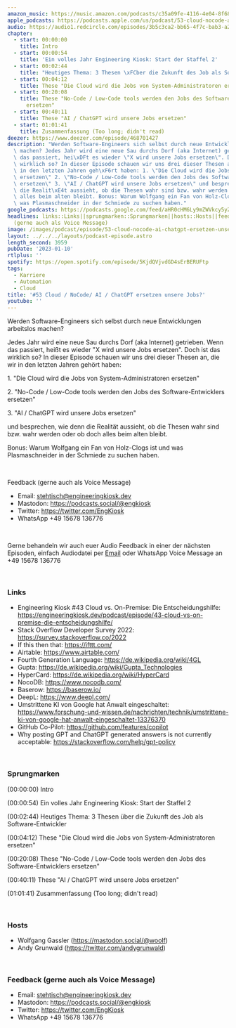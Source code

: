 ```yaml
---
amazon_music: https://music.amazon.com/podcasts/c35a09fe-4116-4e04-8f68-77d61b112e46/episodes/ae6a8803-d57e-4493-b8be-f73480a35f01/engineering-kiosk-53-cloud-nocode-ai-chatgpt-ersetzen-unsere-jobs
apple_podcasts: https://podcasts.apple.com/us/podcast/53-cloud-nocode-ai-chatgpt-ersetzen-unsere-jobs/id1603082924?i=1000593364238&uo=4
audio: https://audio1.redcircle.com/episodes/3b5c3ca2-bb65-4f7c-bab3-a2d4439ef6ad/stream.mp3
chapter:
  - start: 00:00:00
    title: Intro
  - start: 00:00:54
    title: 'Ein volles Jahr Engineering Kiosk: Start der Staffel 2'
  - start: 00:02:44
    title: "Heutiges Thema: 3 Thesen \xFCber die Zukunft des Job als Software-Entwickler"
  - start: 00:04:12
    title: These "Die Cloud wird die Jobs von System-Administratoren ersetzen"
  - start: 00:20:08
    title: These "No-Code / Low-Code tools werden den Jobs des Software-Entwicklers
      ersetzen"
  - start: 00:40:11
    title: These "AI / ChatGPT wird unsere Jobs ersetzen"
  - start: 01:01:41
    title: Zusammenfassung (Too long; didn't read)
deezer: https://www.deezer.com/episode/468701427
description: "Werden Software-Engineers sich selbst durch neue Entwicklungen arbeitslos\
  \ machen? Jedes Jahr wird eine neue Sau durchs Dorf (aka Internet) getrieben. Wenn\
  \ das passiert, hei\xDFt es wieder \"X wird unsere Jobs ersetzen\". Doch ist das\
  \ wirklich so? In dieser Episode schauen wir uns drei dieser Thesen an, die wir\
  \ in den letzten Jahren geh\xF6rt haben: 1. \"Die Cloud wird die Jobs von System-Administratoren\
  \ ersetzen\" 2. \"No-Code / Low-Code tools werden den Jobs des Software-Entwicklers\
  \ ersetzen\" 3. \"AI / ChatGPT wird unsere Jobs ersetzen\" und besprechen, wie denn\
  \ die Realit\xE4t aussieht, ob die Thesen wahr sind bzw. wahr werden oder ob doch\
  \ alles beim alten bleibt. Bonus: Warum Wolfgang ein Fan von Holz-Clogs ist und\
  \ was Plasmaschneider in der Schmiede zu suchen haben."
google_podcasts: https://podcasts.google.com/feed/aHR0cHM6Ly9mZWVkcy5yZWRjaXJjbGUuY29tLzBlY2ZkZmQ3LWZkYTEtNGMzZC05NTE1LTQ3NjcyN2Y5ZGY1ZQ/episode/ZjU0M2JiMTYtMDExOS00OWU3LTk5YzctZTBiMjUwMDRjZjZl?sa=X&ved=2ahUKEwjYiJHrtrz8AhXwn3IEHTZ-B_AQkfYCegQIARAF
headlines: links::Links||sprungmarken::Sprungmarken||hosts::Hosts||feedback-gerne-auch-als-voice-message::Feedback
  (gerne auch als Voice Message)
image: /images/podcast/episode/53-cloud-nocode-ai-chatgpt-ersetzen-unsere-jobs.jpg
layout: ../../../layouts/podcast-episode.astro
length_second: 3959
pubDate: '2023-01-10'
rtlplus: ''
spotify: https://open.spotify.com/episode/5KjdQVjvdGD4sErBERUFtp
tags:
  - Karriere
  - Automation
  - Cloud
title: '#53 Cloud / NoCode/ AI / ChatGPT ersetzen unsere Jobs?'
youtube: ''
---
```


<p>Werden Software-Engineers sich selbst durch neue Entwicklungen arbeitslos machen?</p><p>Jedes Jahr wird eine neue Sau durchs Dorf (aka Internet) getrieben. Wenn das passiert, heißt es wieder &#34;X wird unsere Jobs ersetzen&#34;. Doch ist das wirklich so? In dieser Episode schauen wir uns drei dieser Thesen an, die wir in den letzten Jahren gehört haben:</p><p>1. &#34;Die Cloud wird die Jobs von System-Administratoren ersetzen&#34;</p><p>2. &#34;No-Code / Low-Code tools werden den Jobs des Software-Entwicklers ersetzen&#34;</p><p>3. &#34;AI / ChatGPT wird unsere Jobs ersetzen&#34;</p><p>und besprechen, wie denn die Realität aussieht, ob die Thesen wahr sind bzw. wahr werden oder ob doch alles beim alten bleibt.</p><p>Bonus: Warum Wolfgang ein Fan von Holz-Clogs ist und was Plasmaschneider in der Schmiede zu suchen haben.</p><p><br></p><p>Feedback (gerne auch als Voice Message)</p><ul><li>Email: <a href="mailto:stehtisch@engineeringkiosk.dev" rel="nofollow">stehtisch@engineeringkiosk.dev</a></li><li>Mastodon: <a href="https://podcasts.social/@engkiosk" rel="nofollow">https://podcasts.social/@engkiosk</a></li><li>Twitter: <a href="https://twitter.com/EngKiosk" rel="nofollow">https://twitter.com/EngKiosk</a></li><li>WhatsApp +49 15678 136776</li></ul><p><br></p><p>Gerne behandeln wir auch euer Audio Feedback in einer der nächsten Episoden, einfach Audiodatei per <a href="https://engineeringkiosk.dev/kontakt/">Email</a> oder WhatsApp Voice Message an +49 15678 136776</p><p><br></p><h3 id="links">Links</h3><ul><li>Engineering Kiosk #43 Cloud vs. On-Premise: Die Entscheidungshilfe: <a href="https://engineeringkiosk.dev/podcast/episode/43-cloud-vs-on-premise-die-entscheidungshilfe/">https://engineeringkiosk.dev/podcast/episode/43-cloud-vs-on-premise-die-entscheidungshilfe/</a></li><li>Stack Overflow Developer Survey 2022: <a href="https://survey.stackoverflow.co/2022" rel="nofollow">https://survey.stackoverflow.co/2022</a></li><li>If this then that: <a href="https://ifttt.com/" rel="nofollow">https://ifttt.com/</a></li><li>Airtable: <a href="https://www.airtable.com/" rel="nofollow">https://www.airtable.com/</a></li><li>Fourth Generation Language: <a href="https://de.wikipedia.org/wiki/4GL" rel="nofollow">https://de.wikipedia.org/wiki/4GL</a></li><li>Gupta: <a href="https://de.wikipedia.org/wiki/Gupta_Technologies" rel="nofollow">https://de.wikipedia.org/wiki/Gupta_Technologies</a></li><li>HyperCard: <a href="https://de.wikipedia.org/wiki/HyperCard" rel="nofollow">https://de.wikipedia.org/wiki/HyperCard</a></li><li>NocoDB: <a href="https://www.nocodb.com/" rel="nofollow">https://www.nocodb.com/</a></li><li>Baserow: <a href="https://baserow.io/" rel="nofollow">https://baserow.io/</a></li><li>DeepL: <a href="https://www.deepl.com/" rel="nofollow">https://www.deepl.com/</a></li><li>Umstrittene KI von Google hat Anwalt eingeschaltet: <a href="https://www.forschung-und-wissen.de/nachrichten/technik/umstrittene-ki-von-google-hat-anwalt-eingeschaltet-13376370" rel="nofollow">https://www.forschung-und-wissen.de/nachrichten/technik/umstrittene-ki-von-google-hat-anwalt-eingeschaltet-13376370</a></li><li>GitHub Co-Pilot: <a href="https://github.com/features/copilot" rel="nofollow">https://github.com/features/copilot</a></li><li>Why posting GPT and ChatGPT generated answers is not currently acceptable: <a href="https://stackoverflow.com/help/gpt-policy" rel="nofollow">https://stackoverflow.com/help/gpt-policy</a></li></ul><p><br></p><h3 id="sprungmarken">Sprungmarken</h3><p><span>(00:00:00) Intro</span></p><p><span>(00:00:54) Ein volles Jahr Engineering Kiosk: Start der Staffel 2</span></p><p><span>(00:02:44) Heutiges Thema: 3 Thesen über die Zukunft des Job als Software-Entwickler</span></p><p><span>(00:04:12) These &#34;Die Cloud wird die Jobs von System-Administratoren ersetzen&#34;</span></p><p><span>(00:20:08) These &#34;No-Code / Low-Code tools werden den Jobs des Software-Entwicklers ersetzen&#34;</span></p><p><span>(00:40:11) These &#34;AI / ChatGPT wird unsere Jobs ersetzen&#34;</span></p><p><span>(01:01:41) Zusammenfassung (Too long; didn&#39;t read)</span></p><p><br></p><h3 id="hosts">Hosts</h3><ul><li>Wolfgang Gassler (<a href="https://mastodon.social/@woolf" rel="nofollow">https://mastodon.social/@woolf</a>)</li><li>Andy Grunwald (<a href="https://twitter.com/andygrunwald" rel="nofollow">https://twitter.com/andygrunwald</a>)</li></ul><p><br></p><h3 id="feedback-gerne-auch-als-voice-message">Feedback (gerne auch als Voice Message)</h3><ul><li>Email: <a href="mailto:stehtisch@engineeringkiosk.dev" rel="nofollow">stehtisch@engineeringkiosk.dev</a></li><li>Mastodon: <a href="https://podcasts.social/@engkiosk" rel="nofollow">https://podcasts.social/@engkiosk</a></li><li>Twitter: <a href="https://twitter.com/EngKiosk" rel="nofollow">https://twitter.com/EngKiosk</a></li><li>WhatsApp +49 15678 136776</li></ul>
